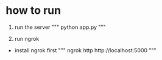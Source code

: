 # how to run
1. run the server
"""
python app.py
"""

2. run ngrok
* install ngrok first 
"""
ngrok http http://localhost:5000
"""
